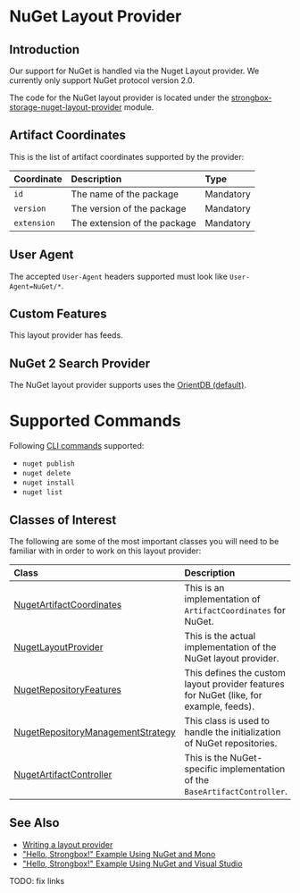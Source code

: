 # NuGet Layout Provider

## Introduction

Our support for NuGet is handled via the Nuget Layout provider.
We currently only support NuGet protocol version 2.0.  
  
The code for the NuGet layout provider is located under the [strongbox-storage-nuget-layout-provider] module.

## Artifact Coordinates

This is the list of artifact coordinates supported by the provider:

| Coordinate | Description | Type |
|:-----------|:------------|:-----|
| `id` | The name of the package | Mandatory |
| `version` | The version of the package | Mandatory |
| `extension` | The extension of the package | Mandatory |

## User Agent

The accepted `User-Agent` headers supported must look like `User-Agent=NuGet/*`.

## Custom Features

This layout provider has feeds.

## NuGet 2 Search Provider

The NuGet layout provider supports uses the [OrientDB (default)](https://github.com/strongbox/strongbox/wiki/Searching#orientdbsearchprovider).

# Supported Commands

Following [CLI commands](https://docs.microsoft.com/ru-ru/nuget/tools/nuget-exe-cli-reference#commands-and-applicability) supported:

- `nuget publish`
- `nuget delete`
- `nuget install`
- `nuget list`

## Classes of Interest

The following are some of the most important classes you will need to be familiar with in order to work on this layout provider:

| Class | Description |
|:-----------|:------------|
| [NugetArtifactCoordinates](https://github.com/strongbox/strongbox/blob/master/strongbox-storage/strongbox-storage-layout-providers/strongbox-storage-nuget-layout-provider/src/main/java/org/carlspring/strongbox/artifact/coordinates/NugetArtifactCoordinates.java) | This is an implementation of `ArtifactCoordinates` for NuGet. |
| [NugetLayoutProvider](https://github.com/strongbox/strongbox/blob/master/strongbox-storage/strongbox-storage-layout-providers/strongbox-storage-nuget-layout-provider/src/main/java/org/carlspring/strongbox/providers/layout/NugetLayoutProvider.java) | This is the actual implementation of the NuGet layout provider. |
| [NugetRepositoryFeatures](https://github.com/strongbox/strongbox/blob/master/strongbox-storage/strongbox-storage-layout-providers/strongbox-storage-nuget-layout-provider/src/main/java/org/carlspring/strongbox/repository/NugetRepositoryFeatures.java) | This defines the custom layout provider features for NuGet (like, for example, feeds). |
| [NugetRepositoryManagementStrategy](https://github.com/strongbox/strongbox/blob/master/strongbox-storage/strongbox-storage-layout-providers/strongbox-storage-nuget-layout-provider/src/main/java/org/carlspring/strongbox/repository/NugetRepositoryManagementStrategy.java) | This class is used to handle the initialization of NuGet repositories. |
| [NugetArtifactController](https://github.com/strongbox/strongbox/blob/master/strongbox-web-core/src/main/java/org/carlspring/strongbox/controllers/nuget/NugetArtifactController.java) | This is the NuGet-specific implementation of the `BaseArtifactController`. |

## See Also
* [Writing a layout provider]
* ["Hello, Strongbox!" Example Using NuGet and Mono](https://github.com/strongbox/strongbox-examples/tree/master/hello-strongbox-nuget-mono)
* ["Hello, Strongbox!" Example Using NuGet and Visual Studio](https://github.com/strongbox/strongbox-examples/tree/master/hello-strongbox-nuget-visual-studio)


[Writing a layout provider]: ./how-to-implement-your-own-repository-format.md
[strongbox-storage-nuget-layout-provider]: https://github.com/strongbox/strongbox/tree/master/strongbox-storage/strongbox-storage-layout-providers/strongbox-storage-nuget-layout-provider
[NugetArtifactCoordinates]: https://github.com/strongbox/strongbox/blob/master/strongbox-storage/strongbox-storage-layout-providers/strongbox-storage-nuget-layout-provider/src/main/java/org/carlspring/strongbox/artifact/coordinates/NugetArtifactCoordinates.java
[NugetLayoutProvider]: https://github.com/strongbox/strongbox/blob/master/strongbox-storage/strongbox-storage-layout-providers/strongbox-storage-nuget-layout-provider/src/main/java/org/carlspring/strongbox/providers/layout/NugetLayoutProvider.java
[NugetRepositoryFeatures]: https://github.com/strongbox/strongbox/blob/master/strongbox-storage/strongbox-storage-layout-providers/strongbox-storage-nuget-layout-provider/src/main/java/org/carlspring/strongbox/repository/NugetRepositoryFeatures.java
[NugetRepositoryManagementStrategy]: https://github.com/strongbox/strongbox/blob/master/strongbox-storage/strongbox-storage-layout-providers/strongbox-storage-nuget-layout-provider/src/main/java/org/carlspring/strongbox/repository/NugetRepositoryManagementStrategy.java
[NugetArtifactController]: https://github.com/strongbox/strongbox/blob/master/strongbox-web-core/src/main/java/org/carlspring/strongbox/controllers/nuget/NugetArtifactController.java

TODO: fix links
